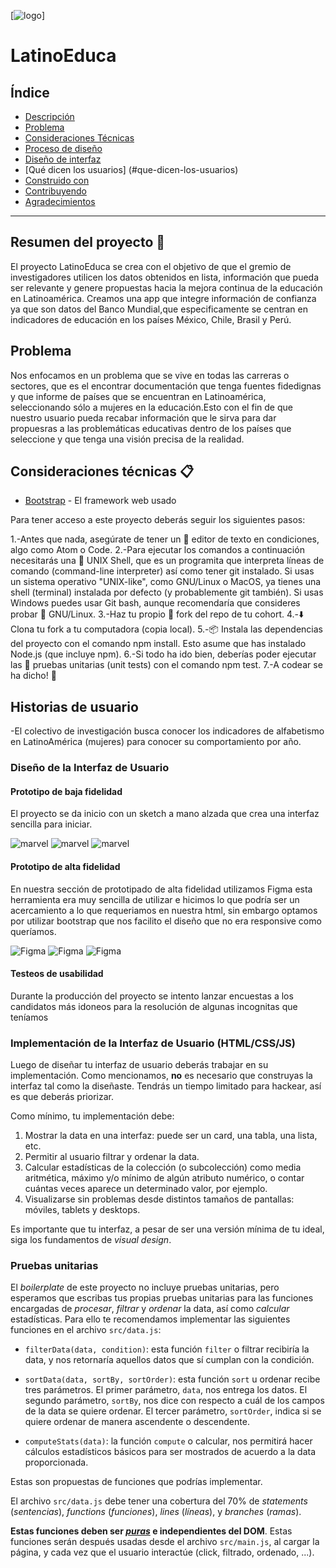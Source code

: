 [![logo](https://i.ibb.co/dcmwHSb/light-bulb-2.png)]

# LatinoEduca

## Índice

- [Descripción](#resumen-del-proyecto)
- [Problema](#problema)
- [Consideraciones Técnicas](#Consideraciones-técnicas)
- [Proceso de diseño](#historias-de-usuario)
- [Diseño de interfaz](#prototipado)
- [Qué dicen los usuarios] (#que-dicen-los-usuarios)
- [Construido con](#construido-con)
- [Contribuyendo](#contribuyendo)
- [Agradecimientos](#agradecimientos)


---


## Resumen del proyecto 🚀

El proyecto LatinoEduca se crea con el objetivo de que el gremio de investigadores utilicen los datos obtenidos en lista, información que pueda ser relevante y genere propuestas hacia la mejora continua de la educación en Latinoamérica. Creamos una app que integre información de confianza ya que son datos del Banco Mundial,que especificamente se centran en indicadores de educación en los países México, Chile, Brasil y Perú.

## Problema  
Nos enfocamos en un problema que se vive en todas las carreras o sectores, que es el encontrar documentación que tenga fuentes fidedignas y que informe de países que se encuentran en Latinoamérica, seleccionando sólo a mujeres en la educación.Esto con el fin de que nuestro usuario pueda recabar información que le sirva para dar propuesras a las problemáticas educativas dentro de los países que seleccione y que tenga una visión precisa de la realidad.

## Consideraciones técnicas 📋
* [Bootstrap](https://getbootstrap.com/docs/4.2/getting-started/download/) - El framework web usado

Para tener acceso a este proyecto deberás seguir los siguientes pasos:

1.-Antes que nada, asegúrate de tener un 📝 editor de texto en condiciones, algo como Atom o Code.
2.-Para ejecutar los comandos a continuación necesitarás una 🐚 UNIX Shell, que es un programita que interpreta líneas de comando (command-line interpreter) así como tener git instalado. Si usas un sistema operativo "UNIX-like", como GNU/Linux o MacOS, ya tienes una shell (terminal) instalada por defecto (y probablemente git también). Si usas Windows puedes usar Git bash, aunque recomendaría que consideres probar 🐧 GNU/Linux.
3.-Haz tu propio 🍴 fork del repo de tu cohort.
4.-⬇️ Clona tu fork a tu computadora (copia local).
5.-📦 Instala las dependencias del proyecto con el comando npm install. Esto asume que has instalado Node.js (que incluye npm).
6.-Si todo ha ido bien, deberías poder ejecutar las 🚥 pruebas unitarias (unit tests) con el comando npm test.
7.-A codear se ha dicho! 🚀

## Historias de usuario
-El colectivo de investigación busca conocer los indicadores de alfabetismo en LatinoAmérica (mujeres) para conocer su comportamiento por año.


### Diseño de la Interfaz de Usuario

#### Prototipo de baja fidelidad

El proyecto se da inicio con un sketch a mano alzada que crea una interfaz sencilla para iniciar.

![marvel](https://i.ibb.co/b2sndrk/Imagen-de-i-OS-1.jpg)
![marvel](https://i.ibb.co/RbY4j0r/Imagen-de-i-OS-2.jpg)
![marvel](https://i.ibb.co/JF8nTdL/Imagen-de-i-OS.jpg)

#### Prototipo de alta fidelidad

En nuestra sección de prototipado de alta fidelidad utilizamos Figma esta herramienta era muy sencilla de utilizar e hicimos lo que podría ser un acercamiento a lo que requeriamos en nuestra html, sin embargo optamos por utilizar bootstrap que nos facilito el diseño que no era responsive como queríamos.

![Figma](https://i.ibb.co/yVq1LdK/fig1.jpg)
![Figma](https://i.ibb.co/hmv8PRk/fig2.jpg)
![Figma](https://i.ibb.co/SJZWb4T/fig3.jpg)


#### Testeos de usabilidad

Durante la producción del proyecto se intento lanzar encuestas a los candidatos más idoneos para la resolución de algunas incognitas que teníamos 

### Implementación de la Interfaz de Usuario (HTML/CSS/JS)

Luego de diseñar tu interfaz de usuario deberás trabajar en su implementación.
Como mencionamos, **no** es necesario que construyas la interfaz tal como la
diseñaste. Tendrás un tiempo limitado para hackear, así es que deberás
priorizar.

Como mínimo, tu implementación debe:

1. Mostrar la data en una interfaz: puede ser un card, una tabla, una lista, etc.
2. Permitir al usuario filtrar y ordenar la data.
3. Calcular estadísticas de la colección (o subcolección) como media aritmética,
   máximo y/o mínimo de algún atributo numérico, o contar cuántas veces aparece
   un determinado valor, por ejemplo.
4. Visualizarse sin problemas desde distintos tamaños de pantallas: móviles,
   tablets y desktops.

Es importante que tu interfaz, a pesar de ser una versión mínima de tu ideal,
siga los fundamentos de _visual design_.

### Pruebas unitarias

El _boilerplate_ de este proyecto no incluye pruebas unitarias, pero esperamos
que escribas tus propias pruebas unitarias para las funciones encargadas de
_procesar_, _filtrar_ y _ordenar_ la data, así como _calcular_ estadísticas.
Para ello te recomendamos implementar las siguientes funciones en el archivo
`src/data.js`:

- `filterData(data, condition)`: esta función `filter` o filtrar recibiría la
  data, y nos retornaría aquellos datos que sí cumplan con la condición.

- `sortData(data, sortBy, sortOrder)`: esta función `sort` u ordenar
  recibe tres parámetros.
  El primer parámetro, `data`, nos entrega los datos.
  El segundo parámetro, `sortBy`, nos dice con respecto a cuál de los campos de
  la data se quiere ordenar.
  El tercer parámetro, `sortOrder`, indica si se quiere ordenar de manera
  ascendente o descendente.

- `computeStats(data)`: la función `compute` o calcular, nos permitirá hacer
  cálculos estadísticos básicos para ser mostrados de acuerdo a la data
  proporcionada.

Estas son propuestas de funciones que podrías implementar.

El archivo `src/data.js` debe tener una cobertura del 70% de _statements_
(_sentencias_), _functions_ (_funciones_), _lines_ (_líneas_), y _branches_
(_ramas_).

**Estas funciones deben ser [_puras_](https://medium.com/laboratoria-developers/introducci%C3%B3n-a-la-programaci%C3%B3n-funcional-en-javascript-parte-2-funciones-puras-b99e08c2895d)
e independientes del DOM**. Estas funciones serán después usadas desde el archivo
`src/main.js`, al cargar la página, y cada vez que el usuario interactúe (click,
filtrado, ordenado, ...).